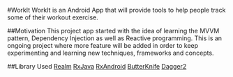 #WorkIt
WorkIt is an Android App that will provide tools to help people track some of their workout exercise.

##Motivation
This project app started with the idea of learning the MVVM pattern, Dependency Injection as well as Reactive programming.
This is an ongoing project where more feature will be added in order to keep experimenting and learning new techniques, frameworks and concepts. 

##Library Used
[Realm](https://realm.io/)
[RxJava](https://github.com/ReactiveX/RxJava)
[RxAndroid](https://github.com/ReactiveX/RxAndroid)
[ButterKnife](http://jakewharton.github.io/butterknife/)
[Dagger2](https://github.com/google/dagger)